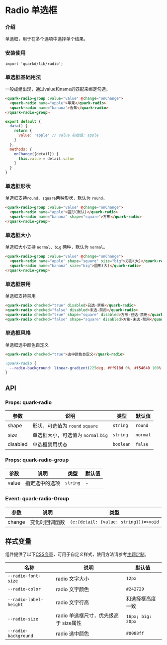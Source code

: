 # Radio 单选框

### 介绍

单选框，用于在多个选项中选择单个结果。

### 安装使用

```tsx
import 'quarkd/lib/radio';
```

### 单选框基础用法
一般成组出现，通过value和name的匹配来绑定勾选。

```html
<quark-radio-group :value="value" @change="onChange">
  <quark-radio name="apple">苹果</quark-radio>
  <quark-radio name="banana">香蕉</quark-radio>
</quark-radio-group>
```

```javascript
export default {
  data() {
    return {
      value: 'apple' // value 初始值: apple
    }
  },
  methods: {
    onChange({detail}) {
      this.value = detail.value
    }
  }
}
```

### 单选框形状
单选框支持`round`、`square`两种形状，默认为 `round`。

```html
<quark-radio-group :value="value" @change="onChange">
  <quark-radio name="apple">圆形(默认)</quark-radio>
  <quark-radio name="banana" shape="square">方形</quark-radio>
</quark-radio-group>
```

### 单选框大小
单选框大小支持 `normal`、`big` 两种，默认为 `normal`。

```html
<quark-radio-group :value="value" @change="onChange">
  <quark-radio name="apple" shape="square" size="big">方形(大)</quark-radio>
  <quark-radio name="banana" size="big">圆形(大)</quark-radio>
</quark-radio-group>
```

### 单选框禁用
单选框支持禁用

```html
<quark-radio checked="true" disabled>已选-禁用</quark-radio>
<quark-radio checked="false" disabled>未选-禁用</quark-radio>
<quark-radio checked="true" shape="square" disabled>方形-已选-禁用</quark-radio>
<quark-radio checked="false" shape="square" disabled>方形-未选-禁用</quark-radio>
```

### 单选框风格
单选框选中颜色自定义
```html
<quark-radio checked="true">选中颜色自定义</quark-radio>
```

```css
:quark-radio {
  --radio-background: linear-gradient(225deg, #ff918d 0%, #f54640 100%);
}
```


## API

### Props: quark-radio

| 参数          | 说明                              | 类型   | 默认值           |
|--------------|---------------------------------- |--------|----------------|
| shape        | 形状，可选值为 `round` `square`     |`string` |`round`          |
| size         | 单选框大小，可选值为 `normal` `big`  |`string` |`normal`         |
| disabled     | 单选框禁用状态                      |`boolean` |`false`         |

### Props: quark-radio-group

| 参数          | 说明                              | 类型   | 默认值           |
|--------------|---------------------------------- |--------|----------------|
| value        | 指定选中的选项                      |`string` |-                |

### Event: quark-radio-Group
| 参数         | 说明                             | 类型   |
|-------------|----------------------------------|--------  |
| change      | 变化时回调函数                     |`(e:{detail: {value: string}})=>void` |

## 样式变量

组件提供了以下[CSS变量](https://developer.mozilla.org/zh-CN/docs/Web/CSS/Using_CSS_custom_properties)，可用于自定义样式，使用方法请参考[主题定制](#/zh-CN/guide/theme)。

| 名称                    | 说明                | 默认值          | 
| -----------------------| --------------------| ---------------|
| `--radio-font-size`      | radio 文字大小        | `12px`          |      
| `--radio-color`          | radio 文字颜色        | `#242729 `       |     
| `--radio-label-height`   | radio 文字行高        | 和选择框高度一致  |     
| `--radio-size`           | radio 单选框尺寸，优先级高于 size属性      | `16px; big: 20px` |     
| `--radio-background`     | radio 选中颜色        | `#0088ff`        |    
